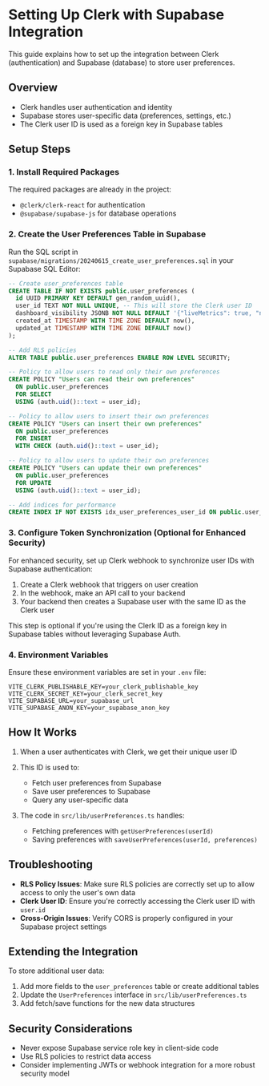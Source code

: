# Setting Up Clerk with Supabase Integration

This guide explains how to set up the integration between Clerk (authentication) and Supabase (database) to store user preferences.

## Overview

- Clerk handles user authentication and identity
- Supabase stores user-specific data (preferences, settings, etc.)
- The Clerk user ID is used as a foreign key in Supabase tables

## Setup Steps

### 1. Install Required Packages

The required packages are already in the project:

- `@clerk/clerk-react` for authentication
- `@supabase/supabase-js` for database operations

### 2. Create the User Preferences Table in Supabase

Run the SQL script in `supabase/migrations/20240615_create_user_preferences.sql` in your Supabase SQL Editor:

```sql
-- Create user_preferences table
CREATE TABLE IF NOT EXISTS public.user_preferences (
  id UUID PRIMARY KEY DEFAULT gen_random_uuid(),
  user_id TEXT NOT NULL UNIQUE, -- This will store the Clerk user ID
  dashboard_visibility JSONB NOT NULL DEFAULT '{"liveMetrics": true, "networkStats": true, "lightningNetwork": true, "whaleAndSentiment": true, "aiAndNews": true}',
  created_at TIMESTAMP WITH TIME ZONE DEFAULT now(),
  updated_at TIMESTAMP WITH TIME ZONE DEFAULT now()
);

-- Add RLS policies
ALTER TABLE public.user_preferences ENABLE ROW LEVEL SECURITY;

-- Policy to allow users to read only their own preferences
CREATE POLICY "Users can read their own preferences"
  ON public.user_preferences
  FOR SELECT
  USING (auth.uid()::text = user_id);

-- Policy to allow users to insert their own preferences
CREATE POLICY "Users can insert their own preferences"
  ON public.user_preferences
  FOR INSERT
  WITH CHECK (auth.uid()::text = user_id);

-- Policy to allow users to update their own preferences
CREATE POLICY "Users can update their own preferences"
  ON public.user_preferences
  FOR UPDATE
  USING (auth.uid()::text = user_id);

-- Add indices for performance
CREATE INDEX IF NOT EXISTS idx_user_preferences_user_id ON public.user_preferences (user_id);
```

### 3. Configure Token Synchronization (Optional for Enhanced Security)

For enhanced security, set up Clerk webhook to synchronize user IDs with Supabase authentication:

1. Create a Clerk webhook that triggers on user creation
2. In the webhook, make an API call to your backend
3. Your backend then creates a Supabase user with the same ID as the Clerk user

This step is optional if you're using the Clerk ID as a foreign key in Supabase tables without leveraging Supabase Auth.

### 4. Environment Variables

Ensure these environment variables are set in your `.env` file:

```
VITE_CLERK_PUBLISHABLE_KEY=your_clerk_publishable_key
VITE_CLERK_SECRET_KEY=your_clerk_secret_key
VITE_SUPABASE_URL=your_supabase_url
VITE_SUPABASE_ANON_KEY=your_supabase_anon_key
```

## How It Works

1. When a user authenticates with Clerk, we get their unique user ID
2. This ID is used to:

   - Fetch user preferences from Supabase
   - Save user preferences to Supabase
   - Query any user-specific data

3. The code in `src/lib/userPreferences.ts` handles:
   - Fetching preferences with `getUserPreferences(userId)`
   - Saving preferences with `saveUserPreferences(userId, preferences)`

## Troubleshooting

- **RLS Policy Issues**: Make sure RLS policies are correctly set up to allow access to only the user's own data
- **Clerk User ID**: Ensure you're correctly accessing the Clerk user ID with `user.id`
- **Cross-Origin Issues**: Verify CORS is properly configured in your Supabase project settings

## Extending the Integration

To store additional user data:

1. Add more fields to the `user_preferences` table or create additional tables
2. Update the `UserPreferences` interface in `src/lib/userPreferences.ts`
3. Add fetch/save functions for the new data structures

## Security Considerations

- Never expose Supabase service role key in client-side code
- Use RLS policies to restrict data access
- Consider implementing JWTs or webhook integration for a more robust security model
